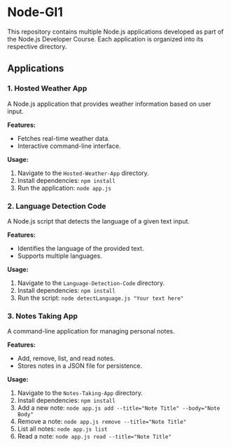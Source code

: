 # Node-GI1

This repository contains multiple Node.js applications developed as part of the Node.js Developer Course. Each application is organized into its respective directory.

## Applications

### 1. Hosted Weather App

A Node.js application that provides weather information based on user input.

**Features:**
- Fetches real-time weather data.
- Interactive command-line interface.

**Usage:**
1. Navigate to the `Hosted-Weather-App` directory.
2. Install dependencies: `npm install`
3. Run the application: `node app.js`

### 2. Language Detection Code

A Node.js script that detects the language of a given text input.

**Features:**
- Identifies the language of the provided text.
- Supports multiple languages.

**Usage:**
1. Navigate to the `Language-Detection-Code` directory.
2. Install dependencies: `npm install`
3. Run the script: `node detectLanguage.js "Your text here"`

### 3. Notes Taking App

A command-line application for managing personal notes.

**Features:**
- Add, remove, list, and read notes.
- Stores notes in a JSON file for persistence.

**Usage:**
1. Navigate to the `Notes-Taking-App` directory.
2. Install dependencies: `npm install`
3. Add a new note: `node app.js add --title="Note Title" --body="Note Body"`
4. Remove a note: `node app.js remove --title="Note Title"`
5. List all notes: `node app.js list`
6. Read a note: `node app.js read --title="Note Title"`


